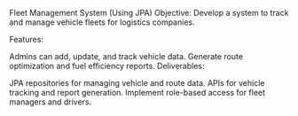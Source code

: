 Fleet Management System (Using JPA)
Objective:
Develop a system to track and manage vehicle fleets for logistics companies.

Features:

Admins can add, update, and track vehicle data.
Generate route optimization and fuel efficiency reports.
Deliverables:

JPA repositories for managing vehicle and route data.
APIs for vehicle tracking and report generation.
Implement role-based access for fleet managers and drivers.
